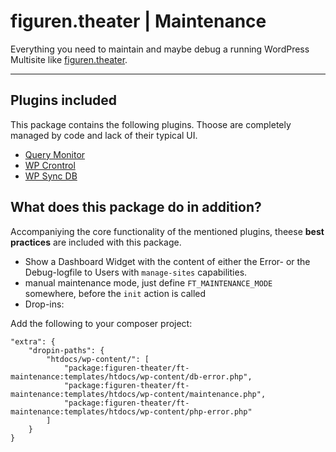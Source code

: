 # figuren.theater | Maintenance

Everything you need to maintain and maybe debug a running WordPress Multisite like [figuren.theater](https://figuren.theater).

---

## Plugins included

This package contains the following plugins. 
Thoose are completely managed by code and lack of their typical UI.

* [Query Monitor](https://wordpress.org/plugins/query-monitor/#developers)
* [WP Crontrol](https://wordpress.org/plugins/wp-crontrol/#developers)
* [WP Sync DB](https://github.com/hrsetyono/wp-sync-db)

## What does this package do in addition?

Accompaniying the core functionality of the mentioned plugins, theese **best practices** are included with this package.

- Show a Dashboard Widget with the content of either the Error- or the Debug-logfile to Users with `manage-sites` capabilities.
- manual maintenance mode, just define `FT_MAINTENANCE_MODE` somewhere, before the `init` action is called
- Drop-ins:

Add the following to your composer project:

```
"extra": {
    "dropin-paths": {
        "htdocs/wp-content/": [
            "package:figuren-theater/ft-maintenance:templates/htdocs/wp-content/db-error.php",
            "package:figuren-theater/ft-maintenance:templates/htdocs/wp-content/maintenance.php",
            "package:figuren-theater/ft-maintenance:templates/htdocs/wp-content/php-error.php"
        ]
    }
}
```
